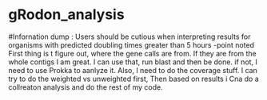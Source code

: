 # gRodon_analysis
#Infornation dump :
Users should be cutious when interpreting results for organisms with predicted doubling times greater than 5 hours -point noted
First thing is t figure out, where the gene calls are from. If they are from the whole contigs I am great.
I can use that, run blast and then be done.
if not, I need to use Prokka to aanlyze it.
Also, I need to do the coverage stuff.
I can try to do the weighted vs unweighted first, Then based on results i Cna do a collreaton analysis and do the rest of my code.
